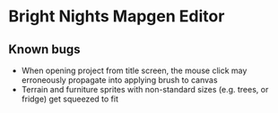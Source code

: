 # Bright Nights Mapgen Editor

## Known bugs

- When opening project from title screen, the mouse click may erroneously propagate into applying brush to canvas
- Terrain and furniture sprites with non-standard sizes (e.g. trees, or fridge) get squeezed to fit
